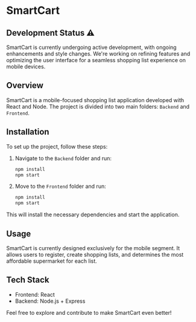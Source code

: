 # SmartCart

## Development Status ⚠️

SmartCart is currently undergoing active development, with ongoing enhancements and style changes. We're working on refining features and optimizing the user interface for a seamless shopping list experience on mobile devices.

## Overview

SmartCart is a mobile-focused shopping list application developed with React and Node. The project is divided into two main folders: `Backend` and `Frontend`.

## Installation

To set up the project, follow these steps:

1. Navigate to the `Backend` folder and run:

   ```bash
   npm install
   npm start
   ```

2. Move to the `Frontend` folder and run:

   ```bash
   npm install
   npm start
   ```

This will install the necessary dependencies and start the application.

## Usage

SmartCart is currently designed exclusively for the mobile segment. It allows users to register, create shopping lists, and determines the most affordable supermarket for each list.

## Tech Stack

- Frontend: React
- Backend: Node.js + Express

Feel free to explore and contribute to make SmartCart even better!
